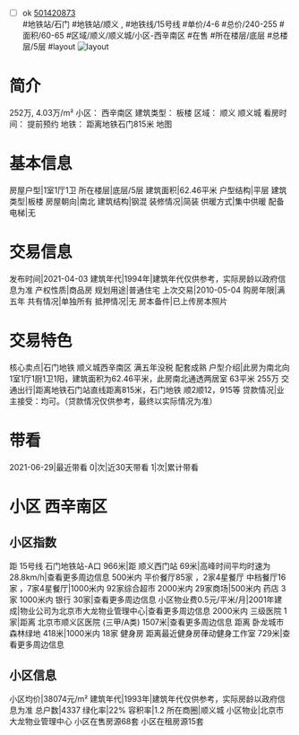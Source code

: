 - [ ] ok [501420873](https://bj.5i5j.com/ershoufang/501420873.html)  
 #地铁站/石门 #地铁站/顺义 ,  #地铁线/15号线
#单价/4-6 #总价/240-255 #面积/60-65   #区域/顺义/顺义城/小区-西辛南区 #在售 #所在楼层/底层 #总楼层/5层 #layout 
![layout](http://image2a.5i5j.com/bdir/layout/3b2d77dc49c94c8297138519d71be1cc.jpg_P5.jpg) 
# 简介 
 252万,  4.03万/m² 
小区： 西辛南区
建筑类型： 板楼
区域： 顺义 顺义城
看房时间： 提前预约
地铁： 距离地铁石门815米 地图
# 基本信息 
 房屋户型|1室1厅1卫
所在楼层|底层/5层
建筑面积|62.46平米
户型结构|平层
建筑类型|板楼
房屋朝向|南北
建筑结构|钢混
装修情况|简装
供暖方式|集中供暖
配备电梯|无
# 交易信息 
 发布时间|2021-04-03
建筑年代|1994年|建筑年代仅供参考，实际房龄以政府信息为准
产权性质|商品房
规划用途|普通住宅
上次交易|2010-05-04
购房年限|满五年
共有情况|单独所有
抵押情况|无
房本备件|已上传房本照片
# 交易特色 
 核心卖点|石门地铁 顺义城西辛南区 满五年没税 配套成熟
户型介绍|此房为南北向1室1厅1厨1卫1阳，建筑面积为62.46平米，此房南北通透两居室 63平米 255万
交通出行|距离地铁石门站直线距离815米，石门地铁 顺2顺12，915等
贷款情况|业主接受：均可。（贷款情况仅供参考，最终以实际情况为准）
# 带看 
 2021-06-29|最近带看	 0|次|近30天带看	 1|次|累计带看
# 小区 西辛南区
## 小区指数 
 距 15号线 石门地铁站-A口 966米|距 顺义西门站 69米|高峰时间平均时速为28.8km/h|查看更多周边信息
500米内 平价餐厅85家 ，2家4星餐厅
中档餐厅16家 ，7家4星餐厅|1000米内 92家综合超市
2000米内 29家商场|500米内 药店 3家
1000米内 银行 30家|查看更多周边信息
小区物业费0.5元/平米/月|2001年建成|物业公司为北京市大龙物业管理中心|查看更多周边信息
2000米内 三级医院 1家|距离 北京市顺义区医院 (三甲/A类) 1507米|查看更多周边信息
距离 卧龙城市森林绿地 418米|1000米内 18家 健身房
距离最近健身房葎动健身工作室 729米|查看更多周边信息
## 小区信息 
 小区均价|38074元/m²
建筑年代|1993年|建筑年代仅供参考，实际房龄以政府信息为准
总户数|4337
绿化率|22%
容积率|1.2
所在商圈|顺义城
小区物业|北京市大龙物业管理中心
小区在售房源68套
小区在租房源15套
